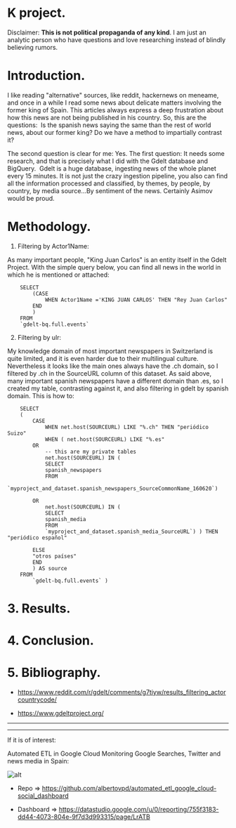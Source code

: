 # K project.

Disclaimer: **This is not political propaganda of any kind**. I am just an analytic person who have questions and love researching instead of blindly believing rumors.

# Introduction.

I like reading "alternative" sources, like reddit, hackernews on meneame, and once in a while I read some news about delicate matters involving the former king of Spain. This articles always express a deep frustration about how this news are not being published in his country.
So, this are the questions: 
Is the spanish news saying the same than the rest of world news, about our former king?
Do we have a method to impartially contrast it?

The second question is clear for me: Yes. The first question: It needs some research, and that is precisely what I did with the Gdelt database and BigQuery. 
Gdelt is a huge database, ingesting news of the whole planet every 15 minutes. It is not just the crazy ingestion pipeline, you also can find all the information processed and classified, by themes, by people, by country, by media source…By sentiment of the news. Certainly Asimov would be proud.



# Methodology.


1. Filtering by Actor1Name:

As many important people, "King Juan Carlos" is an entity itself in the Gdelt Project. With the simple query below, you can find all news in the world in which he is mentioned or attached:

        SELECT
            (CASE
                WHEN Actor1Name ='KING JUAN CARLOS' THEN "Rey Juan Carlos"
            END
            )
        FROM
        `gdelt-bq.full.events`

2. Filtering by ulr:

My knowledge domain of most important newspapers in Switzerland is quite limited, and it is even harder due to their multilingual culture. Nevertheless it looks like the main ones always have the .ch domain, so I filtered by .ch in the SourceURL column of this dataset.
As said above, many important spanish newspapers have a different domain than .es, so I created my table, contrasting against it, and also filtering in gdelt by spanish domain. This is how to:

        SELECT 
        (
            CASE
                WHEN net.host(SOURCEURL) LIKE "%.ch" THEN "periódico Suizo"
                WHEN ( net.host(SOURCEURL) LIKE "%.es"
            OR 
                -- this are my private tables  
                net.host(SOURCEURL) IN (
                SELECT
                spanish_newspapers
                FROM
                `myproject_and_dataset.spanish_newspapers_SourceCommonName_160620`)
                
            OR 
                net.host(SOURCEURL) IN (
                SELECT
                spanish_media
                FROM
                `myproject_and_dataset.spanish_media_SourceURL`) ) THEN "periódico español"
            
            ELSE
            "otros países" 
            END
            ) AS source
        FROM
            `gdelt-bq.full.events` )


# 3. Results.

# 4. Conclusion.


# 5. Bibliography.

- https://www.reddit.com/r/gdelt/comments/g7tiyw/results_filtering_actorcountrycode/

- https://www.gdeltproject.org/


-------------------------
-------------------------


If it is of interest:
 
Automated ETL in Google Cloud Monitoring Google Searches, Twitter and news media in Spain:

![alt](pics/automated_dashboard_preview.gif)

- Repo => https://github.com/albertovpd/automated_etl_google_cloud-social_dashboard

- Dashboard => https://datastudio.google.com/u/0/reporting/755f3183-dd44-4073-804e-9f7d3d993315/page/LrATB


